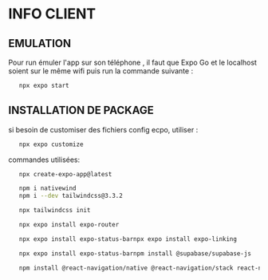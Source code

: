 # INFO CLIENT 


## EMULATION
Pour run émuler l'app sur son téléphone , il faut que Expo Go  et le localhost soient sur le même wifi puis run la commande suivante :

```bash
   npx expo start
```


## INSTALLATION DE PACKAGE

si besoin de customiser des fichiers config ecpo, utiliser : 
```bash
   npx expo customize
``` 


commandes utilisées:

```bash
   npx create-expo-app@latest
```

```bash
   npm i nativewind
   npm i --dev tailwindcss@3.3.2
```

```bash 
   npx tailwindcss init
```

```bash
   npx expo install expo-router
```

```bash
   npx expo install expo-status-barnpx expo install expo-linking
```

```bash
   npx expo install expo-status-barnpm install @supabase/supabase-js
```

```bash
   npm install @react-navigation/native @react-navigation/stack react-native-screens react-native-safe-area-context react-native-gesture-handler react-native-reanimated react-native-get-random-values
```

